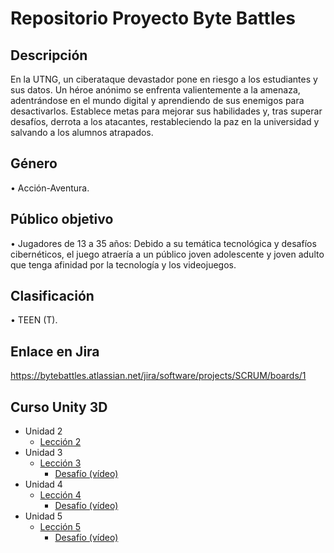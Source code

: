# Repositorio Proyecto Byte Battles

## Descripción 
En la UTNG, un ciberataque devastador pone en riesgo a los estudiantes y sus datos. Un héroe anónimo se enfrenta valientemente a la amenaza, adentrándose en el mundo digital y aprendiendo de sus enemigos para desactivarlos. Establece metas para mejorar sus habilidades y, tras superar desafíos, derrota a los atacantes, restableciendo la paz en la universidad y salvando a los alumnos atrapados.

## Género
•	Acción-Aventura.

## Público objetivo
•	Jugadores de 13 a 35 años: Debido a su temática tecnológica y desafíos cibernéticos, el juego atraería a un público joven adolescente y joven adulto que tenga afinidad por la tecnología y los videojuegos.

## Clasificación
•	TEEN (T).

## Enlace en Jira
https://bytebattles.atlassian.net/jira/software/projects/SCRUM/boards/1

## Curso Unity 3D
- Unidad 2
  - [Lección 2](https://github.com/ManuelMatehuala/Juego/tree/Principal/Curso/Leccion2/Create%20with%20Code)
- Unidad 3
  - [Lección 3](https://github.com/ManuelMatehuala/Juego/tree/Principal/Curso/Leccion3/Create%20with%20Code)
    - [Desafío (vídeo)](https://drive.google.com/file/d/1-V4ftlfv1kUMZZlffayZjnDWnAK7RjGa/view?usp=sharing)
- Unidad 4
  - [Lección 4](https://github.com/ManuelMatehuala/Juego/tree/Principal/Curso/Leccion4_v3/Create%20with%20Code)
    - [Desafío (vídeo)](https://drive.google.com/file/d/1Az8Bwkysk6bJdFBzrSYEsaNC7wBmwFxZ/view?usp=sharing)
- Unidad 5
  - [Lección 5](https://github.com/ManuelMatehuala/Juego/tree/Principal/Curso/Leccion5/Create%20with%20Code)
    - [Desafío (vídeo)](https://drive.google.com/file/d/1J_ETrj4WP3xDXBy1c4E5oG64PJODs0SS/view?usp=sharing)


